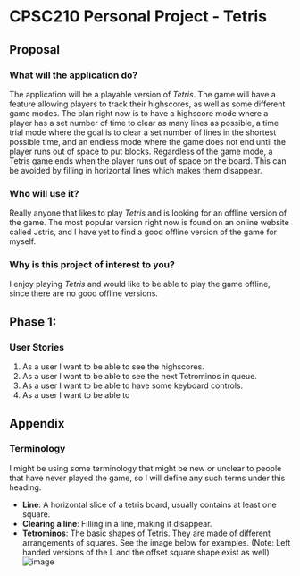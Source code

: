 # CPSC210 Personal Project - Tetris

## Proposal
### What will the application do?
The application will be a playable version of *Tetris*.
The game will have a feature allowing players to track their highscores,
as well as some different game modes. The plan right now is to have
a highscore mode where a player has a set number of time to clear as many
lines as possible, a time trial mode where the goal is to clear a set number
of lines in the shortest possible time, and an endless mode where the game
does not end until the player runs out of space to put blocks. Regardless of 
the game mode, a Tetris game ends when the player runs out of space on the board.
This can be avoided by filling in horizontal lines which makes them disappear.

### Who will use it?
Really anyone that likes to play *Tetris* and is looking for an offline
version of the game. The most popular version right now is found on an 
online website called Jstris, and I have yet to find a good offline
version of the game for myself.

### Why is this project of interest to you?
I enjoy playing *Tetris* and would like to be able to play the game offline,
since there are no good offline versions.

## Phase 1:
### User Stories
1. As a user I want to be able to see the highscores.
2. As a user I want to be able to see the next Tetrominos in queue.
3. As a user I want to be able to have some keyboard controls.
4. As a user I want to be able to 

## Appendix

### Terminology
I might be using some terminology that might be new or unclear to people that
have never played the game, so I will define any such terms under this heading.
- **Line**: A horizontal slice of a tetris board, usually contains at 
least one square.
- **Clearing a line**: Filling in a line, making it disappear.
- **Tetrominos**: The basic shapes of Tetris. They are made of different 
arrangements of squares. See the image below for examples.
(Note: Left handed versions of the L and the offset square shape exist 
as well)
![image](https://upload.wikimedia.org/wikipedia/commons/thumb/5/50/All_5_free_tetrominoes.svg/1920px-All_5_free_tetrominoes.svg.png)
